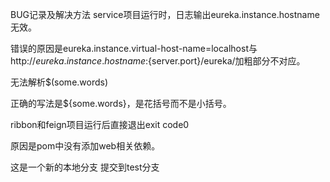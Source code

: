 BUG记录及解决方法
service项目运行时，日志输出eureka.instance.hostname无效。

错误的原因是eureka.instance.virtual-host-name=localhost与http://${eureka.instance.hostname}:${server.port}/eureka/加粗部分不对应。

无法解析$(some.words)

正确的写法是${some.words}，是花括号而不是小括号。

ribbon和feign项目运行后直接退出exit code0

原因是pom中没有添加web相关依赖。

这是一个新的本地分支 提交到test分支
